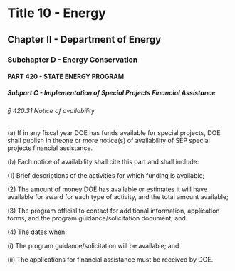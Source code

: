 
# Title 10 - Energy
## Chapter II - Department of Energy
### Subchapter D - Energy Conservation
#### PART 420 - STATE ENERGY PROGRAM
##### Subpart C - Implementation of Special Projects Financial Assistance
###### § 420.31 Notice of availability.

(a) If in any fiscal year DOE has funds available for special projects, DOE shall publish in theone or more notice(s) of availability of SEP special projects financial assistance.

(b) Each notice of availability shall cite this part and shall include:

(1) Brief descriptions of the activities for which funding is available;

(2) The amount of money DOE has available or estimates it will have available for award for each type of activity, and the total amount available;

(3) The program official to contact for additional information, application forms, and the program guidance/solicitation document; and

(4) The dates when:

(i) The program guidance/solicitation will be available; and

(ii) The applications for financial assistance must be received by DOE.
